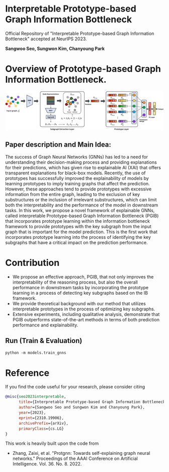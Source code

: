 # Interpretable Prototype-based Graph Information Bottleneck
Official Repository of "Interpretable Prototype-based Graph Information Bottleneck" accepted at NeurIPS 2023.

**Sangwoo Seo, Sungwon Kim, Chanyoung Park**

# Overview of Prototype-based Graph Information Bottleneck.
![architecture2_page-0001](./image_architecture.jpg)

## Paper description and Main Idea:
The success of Graph Neural Networks (GNNs) has led to a need for understanding their decision-making process and providing explanations for their predictions, which has given rise to explainable AI (XAI) that offers transparent explanations for black-box models. Recently, the use of prototypes has successfully improved the explainability of models by learning prototypes to imply training graphs that affect the prediction. However, these approaches tend to provide prototypes with excessive information from the entire graph, leading to the exclusion of key substructures or the inclusion of irrelevant substructures, which can limit both the interpretability and the performance of the model in downstream tasks. In this work, we propose a novel framework of explainable GNNs, called interpretable Prototype-based Graph Information Bottleneck (PGIB) that incorporates prototype learning within the information bottleneck framework to provide prototypes with the key subgraph from the input graph that is important for the model prediction. This is the first work that incorporates prototype learning into the process of identifying the key subgraphs that have a critical impact on the prediction performance. 

# Contribution
*  We propose an effective approach, PGIB, that not only improves the interpretability of the reasoning process, but also the overall performance in downstream tasks by incorporating the prototype learning in a process of detecting key subgraphs based on the IB framework. 
*  We provide theoretical background with our method that utilizes interpretable prototypes in the process of optimizing key subgraphs. 
*  Extensive experiments, including qualitative analysis, demonstrate that PGIB outperforms state-of-the-art methods in terms of both prediction performance and explainability.


## Run (Train & Evaluation)

```
python -m models.train_gnns
```

# Reference
If you find the code useful for your research, please consider citing
```bib
@misc{seo2023interpretable,
      title={Interpretable Prototype-based Graph Information Bottleneck}, 
      author={Sangwoo Seo and Sungwon Kim and Chanyoung Park},
      year={2023},
      eprint={2310.19906},
      archivePrefix={arXiv},
      primaryClass={cs.LG}
}
```

This work is heavily built upon the code from
* Zhang, Zaixi, et al. "Protgnn: Towards self-explaining graph neural networks." Proceedings of the AAAI Conference on Artificial Intelligence. Vol. 36. No. 8. 2022.
